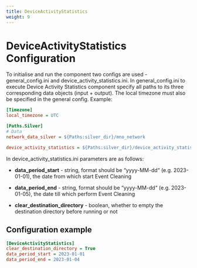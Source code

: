 ```yaml
---
title: DeviceActivityStatistics
weight: 9
---
```


# DeviceActivityStatistics Configuration
To initialise and run the component two configs are used - general_config.ini and device_activity_statistics.ini.  In general_config.ini to execute Device Activity Statistics component specify all paths to its three corresponding data objects (input + output). The local timezone must also be specified in the general config. Example: 


```ini
[Timezone]
local_timezone = UTC

[Paths.Silver]
# Data
network_data_silver = ${Paths:silver_dir}/mno_network

device_activity_statistics = ${Paths:silver_dir}/device_activity_statistics
```

In device_activity_statistics.ini parameters are as follows: 

- **data_period_start** - string, format should be “yyyy-MM-dd“ (e.g. 2023-01-01), the date from which start Event Cleaning

- **data_period_end** - string, format should be “yyyy-MM-dd“ (e.g. 2023-01-05), the date till which perform Event Cleaning

- **clear_destination_directory** - boolean, whether to empty the destination directory before running or not


## Configuration example

```ini
[DeviceActivityStatistics]
clear_destination_directory = True
data_period_start = 2023-01-01
data_period_end = 2023-01-04
```
